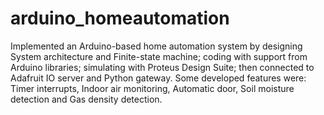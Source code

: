 # arduino_homeautomation

Implemented an Arduino-based home automation system by designing System architecture and Finite-state machine; coding with support from Arduino libraries; simulating with Proteus Design Suite; then connected to Adafruit IO server and Python gateway. Some developed features were: Timer interrupts, Indoor air monitoring, Automatic door, Soil moisture detection and Gas density detection.
